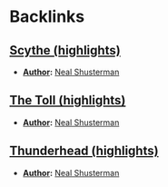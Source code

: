 
# Backlinks
## [Scythe (highlights)](<Scythe (highlights).md>)
- **[Author](<Author.md>):** [Neal Shusterman](<Neal Shusterman.md>)

## [The Toll (highlights)](<The Toll (highlights).md>)
- **[Author](<Author.md>):** [Neal Shusterman](<Neal Shusterman.md>)

## [Thunderhead (highlights)](<Thunderhead (highlights).md>)
- **[Author](<Author.md>):** [Neal Shusterman](<Neal Shusterman.md>)

